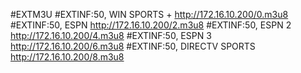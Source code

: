 #EXTM3U
#EXTINF:50, WIN SPORTS +
http://172.16.10.200/0.m3u8
#EXTINF:50, ESPN
http://172.16.10.200/2.m3u8
#EXTINF:50, ESPN 2
http://172.16.10.200/4.m3u8
#EXTINF:50, ESPN 3
http://172.16.10.200/6.m3u8
#EXTINF:50, DIRECTV SPORTS 
http://172.16.10.200/8.m3u8
